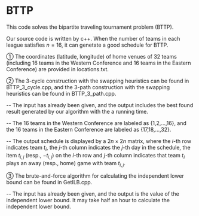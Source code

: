 # BTTP

This code solves the bipartite traveling tournament problem (BTTP).

Our source code is written by c++. When the number of teams in each league satisfies $n = 16$, it can genetate a good schedule for BTTP.

① The coordinates (latitude, longitude) of home venues of 32 teams (including 16 teams in the Western Conference and 16 teams in the Eastern Conference) are provided in locations.txt.

② The 3-cycle construction with the swapping heuristics can be found in BTTP_3_cycle.cpp, and the 3-path construction with the swapping heuristics can be found in BTTP_3_path.cpp.

-- The input has already been given, and the output includes the best found result generated by our algorithm with the a running time.

-- The 16 teams in the Western Conference are labeled as {1,2,...,16}, and the 16 teams in the Eastern Conference are labeled as {17,18,...,32}.

-- The output schedule is displayed by a $2n\times 2n$ matrix, where the $i$-th row indicates team $t_i$, the $j$-th column indicates the $j$-th day in the schedule, the item $t_{i,j}$ (resp., $-t_{i,j}$) on the $i$-th row and $j$-th column indicates that team $t_i$ plays an away (resp., home) game with team $t_{i,j}$.

③ The brute-and-force algorithm for calculating the independent lower bound can be found in GetILB.cpp.

-- The input has already been given, and the output is the value of the independent lower bound. It may take half an hour to calculate the independent lower bound.
